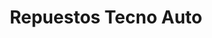 ---
title: "Repuestos Tecno Auto"
url: /la-chorrera/repuestos-tecno-auto/
shop: piezas de automóviles
---